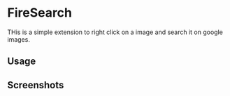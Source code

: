 # FireSearch

THis is a simple extension to right click on a image and search it on google images.

## Usage



## Screenshots



